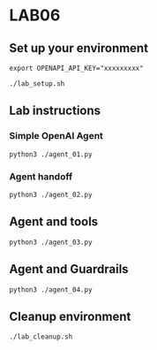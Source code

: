 # LAB06
## Set up your environment
```
export OPENAPI_API_KEY="xxxxxxxxx"
```
```
./lab_setup.sh
```
## Lab instructions
### Simple OpenAI Agent
```
python3 ./agent_01.py
```
### Agent handoff
```
python3 ./agent_02.py
```
## Agent and tools
```
python3 ./agent_03.py
```
## Agent and Guardrails
```
python3 ./agent_04.py
```
## Cleanup environment
```
./lab_cleanup.sh
```
